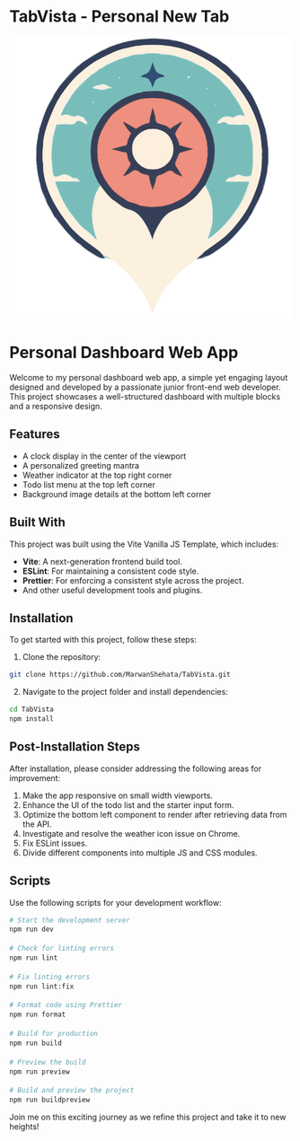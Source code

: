 # TabVista - Personal New Tab

![screenshot](/public/TabVista.png)

# Personal Dashboard Web App


Welcome to my personal dashboard web app, a simple yet engaging layout designed and developed by a passionate junior front-end web developer. This project showcases a well-structured dashboard with multiple blocks and a responsive design.

## Features

- A clock display in the center of the viewport
- A personalized greeting mantra
- Weather indicator at the top right corner
- Todo list menu at the top left corner
- Background image details at the bottom left corner

## Built With

This project was built using the Vite Vanilla JS Template, which includes:

- **Vite**: A next-generation frontend build tool.
- **ESLint**: For maintaining a consistent code style.
- **Prettier**: For enforcing a consistent style across the project.
- And other useful development tools and plugins.

## Installation

To get started with this project, follow these steps:

1. Clone the repository:
```bash
git clone https://github.com/MarwanShehata/TabVista.git
```
2. Navigate to the project folder and install dependencies:
```bash
cd TabVista
npm install
```

## Post-Installation Steps

After installation, please consider addressing the following areas for improvement:

1. Make the app responsive on small width viewports.
2. Enhance the UI of the todo list and the starter input form.
3. Optimize the bottom left component to render after retrieving data from the API.
4. Investigate and resolve the weather icon issue on Chrome.
5. Fix ESLint issues.
6. Divide different components into multiple JS and CSS modules.

## Scripts

Use the following scripts for your development workflow:

```bash
# Start the development server
npm run dev

# Check for linting errors
npm run lint

# Fix linting errors
npm run lint:fix

# Format code using Prettier
npm run format

# Build for production
npm run build

# Preview the build
npm run preview

# Build and preview the project
npm run buildpreview
```

Join me on this exciting journey as we refine this project and take it to new heights!